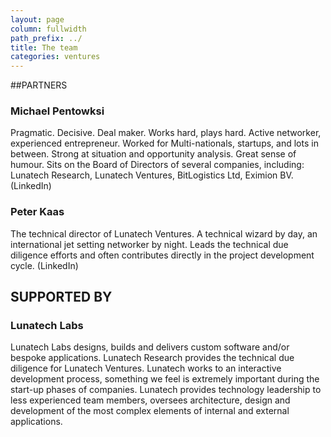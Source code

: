 ```yaml
---
layout: page
column: fullwidth
path_prefix: ../
title: The team
categories: ventures
---
```


##PARTNERS

### Michael Pentowksi
Pragmatic. Decisive. Deal maker. Works hard, plays hard. Active networker, experienced entrepreneur. Worked for Multi-nationals, startups, and lots in between. Strong at situation and opportunity analysis. Great sense of humour. Sits on the Board of Directors of several companies, including: Lunatech Research, Lunatech Ventures, BitLogistics Ltd, Eximion BV. (LinkedIn)

### Peter Kaas
The technical director of Lunatech Ventures. A technical wizard by day, an international jet setting networker by night. Leads the technical due diligence efforts and often contributes directly in the project development cycle. (LinkedIn)

## SUPPORTED BY

### Lunatech Labs
Lunatech Labs designs, builds and delivers custom software and/or bespoke applications. Lunatech Research provides the technical due diligence for Lunatech Ventures. Lunatech works to an interactive development process, something we feel is extremely important during the start-up phases of companies. Lunatech provides technology leadership to less experienced team members, oversees architecture, design and development of the most complex elements of internal and external applications.